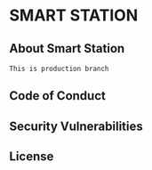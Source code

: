 # SMART STATION



## About Smart Station
    This is production branch




## Code of Conduct





## Security Vulnerabilities



## License

